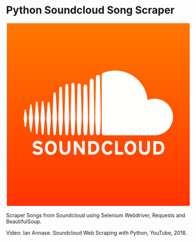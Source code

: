 # Python Soundcloud Song Scraper
<p align="center">
	<img src="scraper.jpeg"></img>
</p>

Scraper Songs from Soundcloud using Selenium  Webdriver, Requests and BeautifulSoup.


Video: Ian Annase. Soundcloud Web Scraping with Python, YouTube, 2018.
